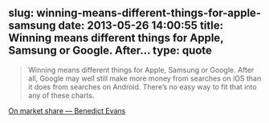 slug: winning-means-different-things-for-apple-samsung
date: 2013-05-26 14:00:55
title: Winning means different things for Apple, Samsung or Google. After...
type: quote
---

> Winning means different things for Apple, Samsung or Google. After all, Google may well still make more money from searches on iOS than it does from searches on Android. There’s no easy way to fit that into any of these charts.

[On market share — Benedict Evans](http://ben-evans.com/benedictevans/2013/5/23/on-market-share)
